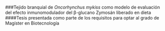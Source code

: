 ###Tejido branquial de *Oncorhynchus mykiss* como modelo de evaluación del efecto inmunomodulador del β-glucano Zymosán liberado en dieta
####Tesis presentada como parte de los requisitos para optar al grado de Magíster en Biotecnología
